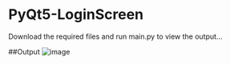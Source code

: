 # PyQt5-LoginScreen

Download the required files and run main.py to view the output...

##Output
![image](https://github.com/user-attachments/assets/1b3c5691-93bc-4233-8dda-0d9c43c41a23)
